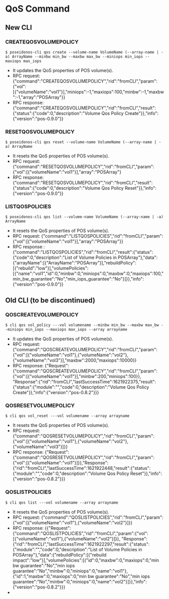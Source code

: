 # QoS Command

## New CLI

### CREATEQOSVOLUMEPOLICY
```
$ poseidonos-cli qos create --volume-name VolumeName (--array-name | -a) ArrayName --minbw min_bw --maxbw max_bw --miniops min_iops --maxiops max_iops
```
* It updates the QoS properties of POS volume(s).
* RPC request: {"command":"CREATEQOSVOLUMEPOLICY","rid":"fromCLI","param":{"vol":[{"volumeName":"vol1"}],"miniops":-1,"maxiops":100,"minbw":-1,"maxbw":-1,"array":"POSArray"}}
* RPC response: {"command":"CREATEQOSVOLUMEPOLICY","rid":"fromCLI","result":{"status":{"code":0,"description":"Volume Qos Policy Create"}},"info":{"version":"pos-0.9.0"}}

### RESETQOSVOLUMEPOLICY
```
$ poseidonos-cli qos reset --volume-name VolumeName (--array-name | -a) ArrayName
```
* It resets the QoS properties of POS volume(s).
* RPC request:  {"command":"RESETQOSVOLUMEPOLICY","rid":"fromCLI","param":{"vol":[{"volumeName":"vol1"}],"array":"POSArray"}
* RPC response: {"command":"RESETQOSVOLUMEPOLICY","rid":"fromCLI","result":{"status":{"code":0,"description":"Volume Qos Policy Reset"}},"info":{"version":"pos-0.9.0"}}

### LISTQOSPOLICIES
```
$ poseidonos-cli qos list --volume-name VolumeName (--array-name | -a) ArrayName
```
* It resets the QoS properties of POS volume(s).
* RPC request: {"command":"LISTQOSPOLICIES","rid":"fromCLI","param":{"vol":[{"volumeName":"vol1"}],"array":"POSArray"}}
* RPC response : {"command":"LISTQOSPOLICIES","rid":"fromCLI","result":{"status":{"code":0,"description":"List of Volume Policies in POSArray"},"data":{"arrayName":[{"ArrayName":"POSArray"}],"rebuildPolicy":[{"rebuild":"low"}],"volumePolicies":[{"name":"vol1","id":0,"minbw":0,"miniops":0,"maxbw":0,"maxiops":100,"min_bw_guarantee":"No","min_iops_guarantee":"No"}]}},"info":{"version":"pos-0.9.0"}}

## Old CLI (to be discontinued)

### QOSCREATEVOLUMEPOLICY
```
$ cli qos vol_policy ---vol volumename --minbw min_bw --maxbw max_bw --miniops min_iops --maxiops max_iops --array arrayname
```
* It updates the QoS properties of POS volume(s).
* RPC request: {"command":"QOSCREATEVOLUMEPOLICY","rid":"fromCLI","param":{"vol":[{"volumeName":"vol1"},{"volumeName":"vol2"},{"volumeName":"vol3"}],"maxbw":2000,"maxiops":10000}}
* RPC response: {"Request":{"command":"QOSCREATEVOLUMEPOLICY","rid":"fromCLI","param":{"vol":[{"volumeName":"vol1"}],"minbw":200,"miniops":100}}, "Response":{"rid":"fromCLI","lastSuccessTime":1621922375,"result":{"status":{"module":"","code":0,"description":"Volume Qos Policy Create"}},"info":{"version":"pos-0.8.2"}}}

### QOSRESETVOLUMEPOLICY
```
$ cli qos vol_reset ---vol volumename --array arrayname
```
* It resets the QoS properties of POS volume(s).
* RPC request: {"command":"QOSRESETVOLUMEPOLICY","rid":"fromCLI","param":{"vol":[{"volumeName":"vol1"},{"volumeName":"vol2"},{"volumeName":"vol3"}]}}
* RPC response: {"Request":{"command":"QOSRESETVOLUMEPOLICY","rid":"fromCLI","param":{"vol":[{"volumeName":"vol1"}]}},"Response":{"rid":"fromCLI","lastSuccessTime":1621922448,"result":{"status":{"module":"","code":0,"description":"Volume Qos Policy Reset"}},"info":{"version":"pos-0.8.2"}}}

### QOSLISTPOLICIES
```
$ cli qos list ---vol volumename --array arrayname
```
* It resets the QoS properties of POS volume(s).
* RPC request: {"command":"QOSLISTPOLICIES","rid":"fromCLI","param":{"vol":[{"volumeName":"vol1"},{"volumeName":"vol2"}]}}
* RPC response: {{"Request":{"command":"QOSLISTPOLICIES","rid":"fromCLI","param":{"vol":[{"volumeName":"vol1"},{"volumeName":"vol2"}]}}, "Response":{"rid":"fromCLI","lastSuccessTime":1621922297,"result":{"status":{"module":"","code":0,"description":"List of Volume Policies in POSArray"},"data":{"rebuildPolicy":[{"rebuild impact":"low"}],"volumePolicies":[{"id":0,"maxbw":0,"maxiops":0,"min bw guarantee":"No","min iops guarantee":"No","minbw":0,"miniops":0,"name":"vol1"},{"id":1,"maxbw":0,"maxiops":0,"min bw guarantee":"No","min iops guarantee":"No","minbw":0,"miniops":0,"name":"vol2"}]}},"info":{"version":"pos-0.8.2"}}}
* 
